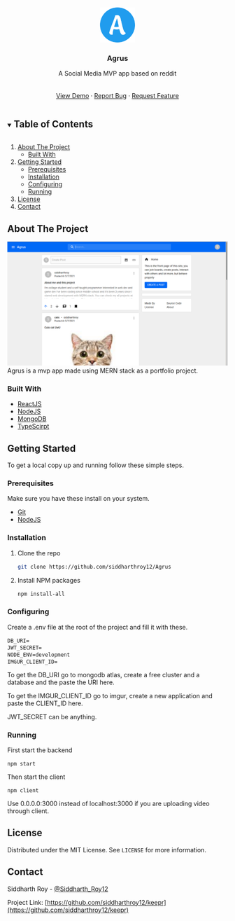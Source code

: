 <!-- PROJECT LOGO -->
<br />
<p align="center">
  <a href="https://github.com/siddharthroy12/Agrus">
    <img src="https://raw.githubusercontent.com/siddharthroy12/Agrus/main/client/public/logo512.png" alt="Logo" width="80" height="80">
  </a>
  <h3 align="center">Agrus</h3>

  <p align="center">
   	A Social Media MVP app based on reddit
    <br />
    <br />
    <br />
    <a href="#">View Demo</a>
    ·
    <a href="https://github.com/siddharthroy12/Agrus/issues">Report Bug</a>
    ·
    <a href="https://github.com/siddharthroy12/Agrus/issues">Request Feature</a>
  </p>
</p>



<!-- TABLE OF CONTENTS -->
<details open="open">
  <summary><h2 style="display: inline-block">Table of Contents</h2></summary>
  <ol>
    <li>
      <a href="#about-the-project">About The Project</a>
      <ul>
        <li><a href="#built-with">Built With</a></li>
      </ul>
    </li>
    <li>
      <a href="#getting-started">Getting Started</a>
      <ul>
        <li><a href="#prerequisites">Prerequisites</a></li>
        <li><a href="#installation">Installation</a></li>
				<li><a href="#configuring">Configuring</a></li>
				<li><a href="#running">Running</a></li>
      </ul>
    </li>
    <li><a href="#license">License</a></li>
    <li><a href="#contact">Contact</a></li>
  </ol>
</details>



<!-- ABOUT THE PROJECT -->
## About The Project
![](/screenshots/screenshot-1.png)
Agrus is a mvp app made using MERN stack as a portfolio project.

### Built With

* [ReactJS](https://reactjs.org/)
* [NodeJS](https://reactjs.org/)
* [MongoDB](https://www.mongodb.com/)
* [TypeScirpt](https://www.typescriptlang.org/)


<!-- GETTING STARTED -->
## Getting Started

To get a local copy up and running follow these simple steps.

### Prerequisites

Make sure you have these install on your system.
* [Git](https://nodejs.org/en/download/)
* [NodeJS](https://nodejs.org/en/download/)

### Installation

1. Clone the repo
   ```sh
   git clone https://github.com/siddharthroy12/Agrus
   ```
2. Install NPM packages
   ```sh
   npm install-all
   ```

### Configuring
Create a .env file at the root of the project and fill it with these.

```
DB_URI=
JWT_SECRET=
NODE_ENV=development
IMGUR_CLIENT_ID=
```

To get the DB_URI go to mongodb atlas, create a free cluster and a database and the paste the URI here.

To get the IMGUR_CLIENT_ID go to imgur, create a new application and paste the CLIENT_ID here.

JWT_SECRET can be anything.

### Running

First start the backend

```
npm start
```

Then start the client
```
npm client
```
Use 0.0.0.0:3000 instead of localhost:3000 if you are uploading video through client.


<!-- LICENSE -->
## License

Distributed under the MIT License. See `LICENSE` for more information.


<!-- CONTACT -->
## Contact

Siddharth Roy - [@Siddharth_Roy12](https://twitter.com/Siddharth_Roy12)

Project Link: [https://github.com/siddharthroy12/keepr](https://github.com/siddharthroy12/keepr)
